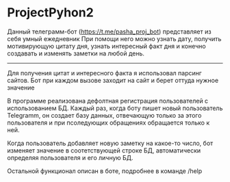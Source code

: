 # ProjectPyhon2
Данный телеграмм-бот (https://t.me/pasha_proj_bot) представляет из себя умный ежедневник
При помощи него можно узнать дату, получить мотивирующую цитату дня, узнать интересный факт дня и конечно создавать и изменять заметки на любой день.
***
Для получения цитат и интересного факта я использовал парсинг сайтов. Бот при каждом вызове заходит на сайт и берет оттуда нужное значение

В программе реализована дефолтная регистрация пользователей с использованием БД. Каждый раз, когда боту пишет новый пользователь Telegramm, он создает базу данных, отвечающую только за этого пользователя и при псоледующих обращениях обращается только к ней. 

Когда пользователь добавляет новую заметку на какое-то число, бот изменяет значение в соотетствующей строке БД, автоматически определяя пользователя и его личную БД. 

Остальной функционал описан в боте, подробнее в команде /help
